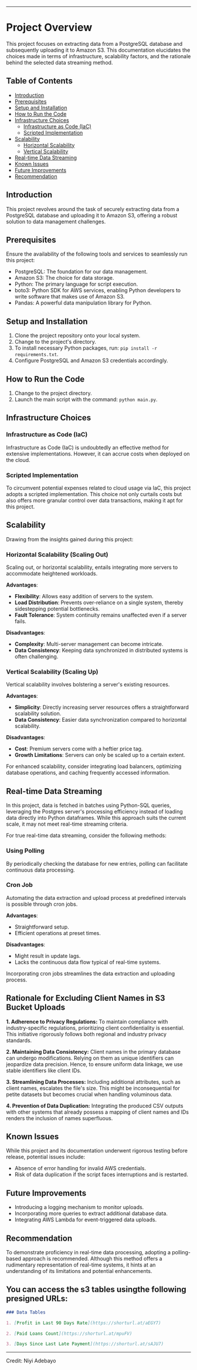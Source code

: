 
---

# Project Overview

This project focuses on extracting data from a PostgreSQL database and subsequently uploading it to Amazon S3. This documentation elucidates the choices made in terms of infrastructure, scalability factors, and the rationale behind the selected data streaming method.

## Table of Contents

- [Introduction](#introduction)
- [Prerequisites](#prerequisites)
- [Setup and Installation](#setup-and-installation)
- [How to Run the Code](#how-to-run-the-code)
- [Infrastructure Choices](#infrastructure-choices)
  - [Infrastructure as Code (IaC)](#infrastructure-as-code-iac)
  - [Scripted Implementation](#scripted-implementation)
- [Scalability](#scalability)
  - [Horizontal Scalability](#horizontal-scalability)
  - [Vertical Scalability](#vertical-scalability)
- [Real-time Data Streaming](#real-time-data-streaming)
- [Known Issues](#known-issues)
- [Future Improvements](#future-improvements)
- [Recommendation](#recommendation)

## Introduction

This project revolves around the task of securely extracting data from a PostgreSQL database and uploading it to Amazon S3, offering a robust solution to data management challenges.

## Prerequisites

Ensure the availability of the following tools and services to seamlessly run this project:
- PostgreSQL: The foundation for our data management.
- Amazon S3: The choice for data storage.
- Python: The primary language for script execution.
- boto3: Python SDK for AWS services, enabling Python developers to write software that makes use of Amazon S3.
- Pandas: A powerful data manipulation library for Python.


## Setup and Installation

1. Clone the project repository onto your local system.
2. Change to the project's directory.
3. To install necessary Python packages, run: `pip install -r requirements.txt`.
4. Configure PostgreSQL and Amazon S3 credentials accordingly.


## How to Run the Code

1. Change to the project directory.
2. Launch the main script with the command: `python main.py`.

## Infrastructure Choices

### Infrastructure as Code (IaC)

Infrastructure as Code (IaC) is undoubtedly an effective method for extensive implementations. However, it can accrue costs when deployed on the cloud.

### Scripted Implementation

To circumvent potential expenses related to cloud usage via IaC, this project adopts a scripted implementation. This choice not only curtails costs but also offers more granular control over data transactions, making it apt for this project.

## Scalability

Drawing from the insights gained during this project:

### Horizontal Scalability (Scaling Out)

Scaling out, or horizontal scalability, entails integrating more servers to accommodate heightened workloads.

**Advantages**:
- **Flexibility**: Allows easy addition of servers to the system.
- **Load Distribution**: Prevents over-reliance on a single system, thereby sidestepping potential bottlenecks.
- **Fault Tolerance**: System continuity remains unaffected even if a server fails.

**Disadvantages**:
- **Complexity**: Multi-server management can become intricate.
- **Data Consistency**: Keeping data synchronized in distributed systems is often challenging.

### Vertical Scalability (Scaling Up)

Vertical scalability involves bolstering a server's existing resources.

**Advantages**:
- **Simplicity**: Directly increasing server resources offers a straightforward scalability solution.
- **Data Consistency**: Easier data synchronization compared to horizontal scalability.

**Disadvantages**:
- **Cost**: Premium servers come with a heftier price tag.
- **Growth Limitations**: Servers can only be scaled up to a certain extent.

For enhanced scalability, consider integrating load balancers, optimizing database operations, and caching frequently accessed information.

## Real-time Data Streaming

In this project, data is fetched in batches using Python-SQL queries, leveraging the Postgres server's processing efficiency instead of loading data directly into Python dataframes. While this approach suits the current scale, it may not meet real-time streaming criteria.

For true real-time data streaming, consider the following methods:

### Using Polling
By periodically checking the database for new entries, polling can facilitate continuous data processing.

### Cron Job

Automating the data extraction and upload process at predefined intervals is possible through cron jobs.

**Advantages**:
- Straightforward setup.
- Efficient operations at preset times.

**Disadvantages**:
- Might result in update lags.
- Lacks the continuous data flow typical of real-time systems.

Incorporating cron jobs streamlines the data extraction and uploading process.

## Rationale for Excluding Client Names in S3 Bucket Uploads

**1. Adherence to Privacy Regulations:** To maintain compliance with industry-specific regulations, prioritizing client confidentiality is essential. This initiative rigorously follows both regional and industry privacy standards.

**2. Maintaining Data Consistency:** Client names in the primary database can undergo modifications. Relying on them as unique identifiers can jeopardize data precision. Hence, to ensure uniform data linkage, we use stable identifiers like client IDs.

**3. Streamlining Data Processes:** Including additional attributes, such as client names, escalates the file's size. This might be inconsequential for petite datasets but becomes crucial when handling voluminous data.

**4. Prevention of Data Duplication:** Integrating the produced CSV outputs with other systems that already possess a mapping of client names and IDs renders the inclusion of names superfluous.


## Known Issues

While this project and its documentation underwent rigorous testing before release, potential issues include:
- Absence of error handling for invalid AWS credentials.
- Risk of data duplication if the script faces interruptions and is restarted.

## Future Improvements

- Introducing a logging mechanism to monitor uploads.
- Incorporating more queries to extract additional database data.
- Integrating AWS Lambda for event-triggered data uploads.

## Recommendation

To demonstrate proficiency in real-time data processing, adopting a polling-based approach is recommended. Although this method offers a rudimentary representation of real-time systems, it hints at an understanding of its limitations and potential enhancements.

## You can access the s3 tables usingthe following  presigned URLs:




```markdown
### Data Tables

1. [Profit in Last 90 Days Rate](https://shorturl.at/aEGY7)

2. [Paid Loans Count](https://shorturl.at/mpuFV)

3. [Days Since Last Late Payment](https://shorturl.at/sAJU7)
```

---

Credit: Niyi Adebayo 
 
 
 
 
 
 
 
 
 
 
 
 
 
 
 
 
